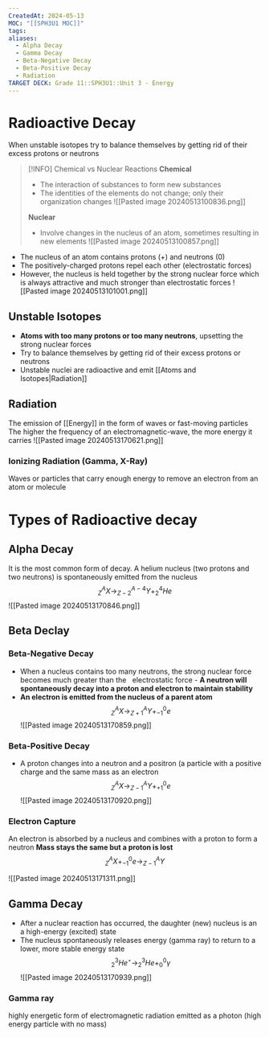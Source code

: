 ```yaml
---
CreatedAt: 2024-05-13
MOC: "[[SPH3U1 MOC]]"
tags: 
aliases:
  - Alpha Decay
  - Gamma Decay
  - Beta-Negative Decay
  - Beta-Positive Decay
  - Radiation
TARGET DECK: Grade 11::SPH3U1::Unit 3 - Energy
---
```


# Radioactive Decay
When unstable isotopes try to balance themselves by getting rid of their excess protons or neutrons
<!--ID: 1715895327942-->


> [!INFO] Chemical vs Nuclear Reactions
> **Chemical**
> - The interaction of substances to form new substances
> - The identities of the elements do not change; only their organization changes
> ![[Pasted image 20240513100836.png]]
>
> **Nuclear**
> - Involve changes in the nucleus of an atom, sometimes resulting in new elements
> ![[Pasted image 20240513100857.png]]


- The nucleus of an atom contains protons (+) and neutrons (0)
- The positively-charged protons repel each other (electrostatic forces)
- However, the nucleus is held together by the strong nuclear force which is always attractive and much stronger than electrostatic forces
![[Pasted image 20240513101001.png]]

## Unstable Isotopes
- **Atoms with too many protons or too many neutrons**, upsetting the strong nuclear forces
- Try to balance themselves by getting rid of their excess protons or neutrons
- Unstable nuclei are radioactive and emit [[Atoms and Isotopes|Radiation]]
<!--ID: 1715895327948-->


## Radiation
The emission of [[Energy]] in the form of waves or fast-moving particles
The higher the frequency of an electromagnetic-wave, the more energy it carries
![[Pasted image 20240513170621.png]]
<!--ID: 1715895327953-->


### Ionizing Radiation (Gamma, X-Ray)
Waves or particles that carry enough energy to remove an electron from an atom or molecule
<!--ID: 1715895327959-->


# Types of Radioactive decay

## Alpha Decay
It is the most common form of decay. A helium nucleus (two protons and two neutrons) is spontaneously emitted from the nucleus
$$^A_{Z}X \to ^{A-4}_{Z-2}Y + ^4_{2}He$$
![[Pasted image 20240513170846.png]]
<!--ID: 1715895327964-->


## Beta Declay

### Beta-Negative Decay
- When a nucleus contains too many neutrons, the strong nuclear force becomes much greater than the   electrostatic force
- **A neutron will spontaneously decay into a proton and electron to maintain stability**
- **An electron is emitted from the nucleus of a parent atom**
$$^A_{Z}X \to ^{A}_{Z+1}Y + ^{\text{0}}_{-1}e$$
![[Pasted image 20240513170859.png]]
<!--ID: 1715895327969-->


### Beta-Positive Decay
- A proton changes into a neutron and a positron (a particle with a positive charge and the same mass as an electron
$$^A_{Z}X \to ^{A}_{Z-1}Y + ^{\text{0}}_{+1}e$$
![[Pasted image 20240513170920.png]]
<!--ID: 1715895327975-->


### Electron Capture
An electron is absorbed by a nucleus and combines with a proton to form a neutron
**Mass stays the same but a proton is lost**
$$^A_{Z}X + ^{\text{0}}_{-1}e \to ^{A}_{Z-1}Y$$
<!--ID: 1715895327980-->


![[Pasted image 20240513171311.png]]

## Gamma Decay
- After a nuclear reaction has occurred, the daughter (new) nucleus is an a high-energy (excited) state
- The nucleus spontaneously releases energy (gamma ray) to return to a lower, more stable energy state
$$^3_{2}He ^\star \to ^{3}_{2}He + ^0_{0}\gamma$$
![[Pasted image 20240513170939.png]]
<!--ID: 1715895327986-->


### Gamma ray
highly energetic form of electromagnetic radiation emitted as a photon (high energy particle with no mass)
<!--ID: 1757893915996-->

